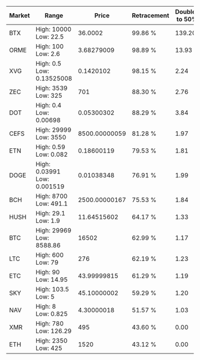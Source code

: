 | Market | Range | Price| Retracement | Doubles to 50% |
| --- | --- | --- | --- | --- |
| BTX | High: 10000<br />Low: 22.5 | 36.0002 | 99.86 % | 139.20 |
| ORME | High: 100<br />Low: 2.6 | 3.68279009 | 98.89 % | 13.93 |
| XVG | High: 0.5<br />Low: 0.13525008 | 0.1420102 | 98.15 % | 2.24 |
| ZEC | High: 3539<br />Low: 325 | 701 | 88.30 % | 2.76 |
| DOT | High: 0.4<br />Low: 0.00698 | 0.05300302 | 88.29 % | 3.84 |
| CEFS | High: 29999<br />Low: 3550 | 8500.00000059 | 81.28 % | 1.97 |
| ETN | High: 0.59<br />Low: 0.082 | 0.18600119 | 79.53 % | 1.81 |
| DOGE | High: 0.03991<br />Low: 0.001519 | 0.01038348 | 76.91 % | 1.99 |
| BCH | High: 8700<br />Low: 491.1 | 2500.00000167 | 75.53 % | 1.84 |
| HUSH | High: 29.1<br />Low: 1.9 | 11.64515602 | 64.17 % | 1.33 |
| BTC | High: 29969<br />Low: 8588.86 | 16502 | 62.99 % | 1.17 |
| LTC | High: 600<br />Low: 79 | 276 | 62.19 % | 1.23 |
| ETC | High: 90<br />Low: 14.95 | 43.99999815 | 61.29 % | 1.19 |
| SKY | High: 103.5<br />Low: 5 | 45.10000002 | 59.29 % | 1.20 |
| NAV | High: 8<br />Low: 0.825 | 4.30000018 | 51.57 % | 1.03 |
| XMR | High: 780<br />Low: 126.29 | 495 | 43.60 % | 0.00 |
| ETH | High: 2350<br />Low: 425 | 1520 | 43.12 % | 0.00 |
